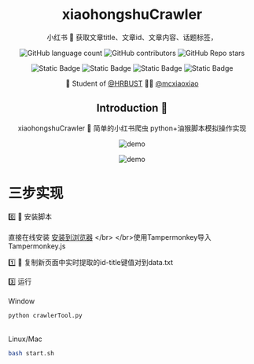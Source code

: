 

<div align=center>

# xiaohongshuCrawler
 小红书 📕 获取文章title、文章id、文章内容、话题标签，
 
![GitHub language count](https://img.shields.io/github/languages/count/mcxiaoxiao/xiaohongshuCrawler)
![GitHub contributors](https://img.shields.io/github/contributors/mcxiaoxiao/xiaohongshuCrawler)
![GitHub Repo stars](https://img.shields.io/github/stars/mcxiaoxiao/xiaohongshuCrawler)
</br>

![Static Badge](https://img.shields.io/badge/python-blue)
![Static Badge](https://img.shields.io/badge/js-yellow)
![Static Badge](https://img.shields.io/badge/JupyterNotebook-orange)
![Static Badge](https://img.shields.io/badge/bash-green)

:school: Student of [@HRBUST](https://hrbust.edu.cn)
:man_technologist: [@mcxiaoxiao](https://github.com/mcxiaoxiao)

## Introduction :raised_hands:




xiaohongshuCrawler 📕 简单的小红书爬虫
python+油猴脚本模拟操作实现


 ![demo](https://github.com/mcxiaoxiao/xiaohongshuCrawler/blob/main/demo1.gif)

  ![demo](https://github.com/mcxiaoxiao/xiaohongshuCrawler/blob/main/demo2.png)

</div>
 
 
# 三步实现

0️⃣ 🤔 安装脚本
</br>
</br>直接在线安装 [安装到浏览器]([https://github.com/mcxiaoxiao](https://greasyfork.org/zh-CN/scripts/482536))
</br>
</br>使用Tampermonkey导入Tampermonkey.js

1️⃣ 🤔 复制新页面中实时提取的id-title键值对到data.txt

3️⃣ 运行
</br>
</br>Window
```bash
python crawlerTool.py
```
</br>Linux/Mac
 ```bash
bash start.sh
```
